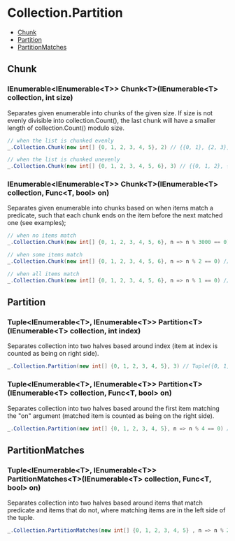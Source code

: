 # Collection.Partition

- [Chunk](#chunk)
- [Partition](#partition)
- [PartitionMatches](#partitionmatches)

## Chunk

### IEnumerable\<IEnumerable\<T\>\> Chunk\<T\>(IEnumerable\<T\> collection, int size)
Separates given enumerable into chunks of the given size. If size is not evenly divisible into collection.Count(), the last chunk will have a smaller length of collection.Count() modulo size.
```csharp
// when the list is chunked evenly
_.Collection.Chunk(new int[] {0, 1, 2, 3, 4, 5}, 2) // {{0, 1}, {2, 3}, {4, 5}}

// when the list is chunked unevenly
_.Collection.Chunk(new int[] {0, 1, 2, 3, 4, 5, 6}, 3) // {{0, 1, 2}, {3, 4, 5}, {6}}
```

### IEnumerable\<IEnumerable\<T\>\> Chunk\<T\>(IEnumerable\<T\> collection, Func\<T, bool\> on)
Separates given enumerable into chunks based on when items match a predicate, such that each chunk ends on the item before the next matched one (see examples);
```csharp
// when no items match
_.Collection.Chunk(new int[] {0, 1, 2, 3, 4, 5, 6}, n => n % 3000 == 0) // {{0, 1, 2, 3, 4, 5, 6}}

// when some items match
_.Collection.Chunk(new int[] {0, 1, 2, 3, 4, 5, 6}, n => n % 2 == 0) // {{0, 1}, {2, 3}, {4, 5}, {6}}

// when all items match
_.Collection.Chunk(new int[] {0, 1, 2, 3, 4, 5, 6}, n => n % 1 == 0) // {{0}, {1}, {2}, {3}, {4}, {5}, {6}}
```

## Partition

### Tuple\<IEnumerable\<T\>, IEnumerable\<T\>\> Partition\<T\>(IEnumerable\<T\> collection, int index)
Separates collection into two halves based around index (item at index is counted as being on right side).
```csharp
_.Collection.Partition(new int[] {0, 1, 2, 3, 4, 5}, 3) // Tuple({0, 1, 2}, {3, 4, 5})
```

### Tuple\<IEnumerable\<T\>, IEnumerable\<T\>\> Partition\<T\>(IEnumerable\<T\> collection, Func\<T, bool\> on)
Separates collection into two halves based around the first item matching the "on" argument (matched item is counted as being on the right side).
```csharp
_.Collection.Partition(new int[] {0, 1, 2, 3, 4, 5}, n => n % 4 == 0) // Tuple({0, 1, 2, 3}, {4, 5})
```

## PartitionMatches

### Tuple\<IEnumerable\<T\>, IEnumerable\<T\>\> PartitionMatches\<T\>(IEnumerable\<T\> collection, Func\<T, bool\> on)
Separates collection into two halves based around items that match predicate and items that do not, where matching items are in the left side of the tuple.
```csharp
_.Collection.PartitionMatches(new int[] {0, 1, 2, 3, 4, 5} , n => n % 2 == 0) // Tuple({0, 2, 4}, {1, 3, 5})
```
